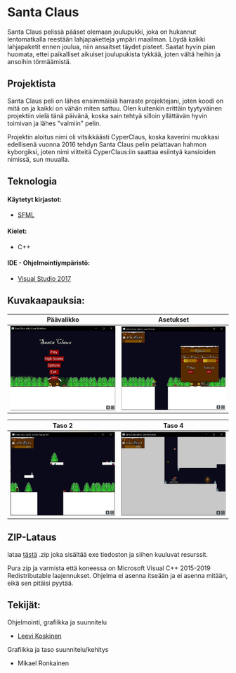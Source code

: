 # Santa Claus
Santa Claus pelissä pääset olemaan joulupukki, joka on hukannut lentomatkalla reestään lahjapaketteja ympäri maailman. 
Löydä kaikki lahjapaketit ennen joulua, niin ansaitset täydet pisteet. Saatat hyvin pian huomata, ettei paikalliset aikuiset joulupukista tykkää, joten vältä heihin ja ansoihin törmäämistä.

## Projektista
Santa Claus peli on lähes ensimmäisiä harraste projektejani, joten koodi on mitä on ja kaikki on vähän miten sattuu.
Olen kuitenkin erittäin tyytyväinen projektiin vielä tänä päivänä, koska sain tehtyä silloin yllättävän hyvin toimivan ja lähes "valmiin" pelin.


Projektin aloitus nimi oli vitsikkäästi CyperClaus, koska kaverini muokkasi edellisenä vuonna 2016 tehdyn Santa Claus pelin pelattavan hahmon kyborgiksi,
joten nimi viitteitä CyperClaus:iin saattaa esiintyä kansioiden nimissä, sun muualla.

## Teknologia
#### Käytetyt kirjastot:
- [SFML](https://www.sfml-dev.org)

#### Kielet:
- C++

#### IDE - Ohjelmointiympäristö:
- [Visual Studio 2017](https://visualstudio.microsoft.com)

## Kuvakaapauksia:
| Päävalikko | Asetukset |
| --- | --- |
| <img src="screenshots/santa_1.JPG" alt="Päävalikko" title="Päävalikko"> | <img src="screenshots/santa_2.JPG" alt="Erillaisia asetuksia, joita voi muokata" title="Asetukset"> |

| Taso 2 | Taso 4 |
| --- | --- |
| <img src="screenshots/santa_3.JPG" alt="Kuva tasosta 2, jossa näkyy joulupukki ja vihollinen" title="Joulupukki ja vihollinen"> | <img src="screenshots/santa_4.JPG" alt="Tason 4 luolasto" title="Tason 4 luolasto"> |

## ZIP-Lataus
lataa [tästä](https://users.metropolia.fi/~leevikos/downloads/SantaClaus%20-%202017.zip) .zip joka sisältää exe tiedoston ja siihen kuuluvat resurssit.


Pura zip ja varmista että koneessa on Microsoft Visual C++ 2015-2019 Redistributable laajennukset. Ohjelma ei asenna itseään ja ei asenna mitään, eikä sen pitäisi pyytää.


## Tekijät:
Ohjelmointi, grafiikka ja suunnitelu
- [Leevi Koskinen](https://github.com/leba9999)

Grafiikka ja taso suunnitelu/kehitys
- Mikael Ronkainen
